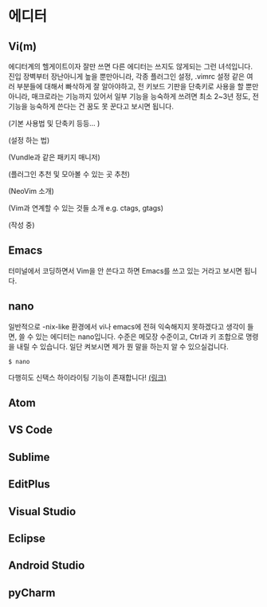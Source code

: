 # 에디터

## Vi(m)

에디터계의 헬게이트이자 잘만 쓰면 다른 에디터는 쓰지도 않게되는 그런 녀석입니다. 진입 장벽부터 장난아니게 높을 뿐만아니라, 각종 플러그인 설정, .vimrc 설정 같은 여러 부분들에 대해서 빠삭하게 잘 알아야하고, 전 키보드 기판을 단축키로 사용을 할 뿐만 아니라, 매크로라는 기능까지 있어서 일부 기능을 능숙하게 쓰려면 최소 2~3년 정도, 전 기능을 능숙하게 쓴다는 건 꿈도 못 꾼다고 보시면 됩니다.

(기본 사용법 및 단축키 등등… )

(설정 하는 법)

(Vundle과 같은 패키지 매니저)

(플러그인 추천 및 모아볼 수 있는 곳 추천)

(NeoVim 소개)

(Vim과 연계할 수 있는 것들 소개 e.g. ctags, gtags)

(작성 중)

## Emacs

터미널에서 코딩하면서 Vim을 안 쓴다고 하면 Emacs를 쓰고 있는 거라고 보시면 됩니다.

## nano

일반적으로 -nix-like 환경에서 vi나 emacs에 전혀 익숙해지지 못하겠다고 생각이 들면, 쓸 수 있는 에디터는 nano입니다. 수준은 메모장 수준이고, Ctrl과 키 조합으로 명령을 내릴 수 있습니다. 일단 켜보시면 제가 뭔 말을 하는지 알 수 있으실겁니다. 

```shell
$ nano
```

다행히도 신택스 하이라이팅 기능이 존재합니다! [(링크)](http://askubuntu.com/questions/90013/how-do-i-enable-syntax-highlighting-in-nano)

## Atom

## VS Code

## Sublime

## EditPlus

## Visual Studio

## Eclipse

## Android Studio

## pyCharm